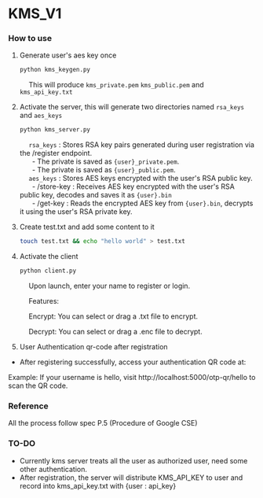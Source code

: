 # KMS_V1

### How to use  
1. Generate user's aes key once  
   ```sh
   python kms_keygen.py
   ```
   &ensp;&ensp; This will produce `kms_private.pem` `kms_public.pem` and `kms_api_key.txt`

2. Activate the server, this will generate two directories named `rsa_keys` and `aes_keys` 
   ```sh
   python kms_server.py
   ```
   &ensp;&ensp; `rsa_keys` : Stores RSA key pairs generated during user registration via the /register endpoint.  
   &ensp;&ensp;&ensp; - The private is saved as `{user}_private.pem`.  
   &ensp;&ensp;&ensp; - The private is saved as `{user}_public.pem`.  
   &ensp;&ensp; `aes_keys` : Stores AES keys encrypted with the user's RSA public key.  
   &ensp;&ensp;&ensp; - /store-key : Receives AES key encrypted with the user's RSA public key, decodes and saves it as `{user}.bin`  
   &ensp;&ensp;&ensp; - /get-key : Reads the encrypted AES key from `{user}.bin`, decrypts it using the user's RSA private key.  

3. Create test.txt and add some content to it  
   ```sh
   touch test.txt && echo "hello world" > test.txt
   ```
4. Activate the client
   ```sh
   python client.py
   ```
   &ensp;&ensp; Upon launch, enter your name to register or login.

   &ensp;&ensp;   Features:

   &ensp;&ensp;   Encrypt: You can select or drag a .txt file to encrypt.

   &ensp;&ensp;   Decrypt: You can select or drag a .enc file to decrypt.

5. User Authentication qr-code after registration
- After registering successfully, access your authentication QR code at:

Example: If your username is hello, visit http://localhost:5000/otp-qr/hello to scan the QR code.

### Reference
All the process follow spec P.5 (Procedure of Google CSE)

### TO-DO
- Currently kms server treats all the user as authorized user, need some other authentication.
- After registration, the server will distribute KMS_API_KEY to user and record into kms_api_key.txt with {user : api_key}

